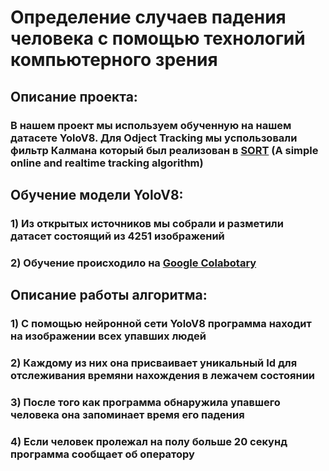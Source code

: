 Определение случаев падения человека с помощью технологий компьютерного зрения
=====
## Описание проекта:
  ### В нашем проект мы используем обученную на нашем датасете YoloV8. Для Odject Tracking мы успользовали фильтр Калмана который был реализован в [SORT](https://github.com/abewley/sort) (A simple online and realtime tracking algorithm)


## Обучение модели YoloV8:
  ### 1) Из открытых источников мы собрали и разметили датасет состоящий из 4251 изображений
  ### 2) Обучение происходило на [Google Colabotary](https://colab.google/)


## Описание работы алгоритма:
  ### 1) С помощью нейронной сети YoloV8 программа находит на изображении всех упавших людей
  ### 2) Каждому из них она присваивает уникальный Id для отслеживания времяни нахождения в лежачем состоянии
  ### 3) После того как программа обнаружила упавшего человека она запоминает время его падения
  ### 4) Если человек пролежал на полу больше 20 секунд программа сообщает об оператору
